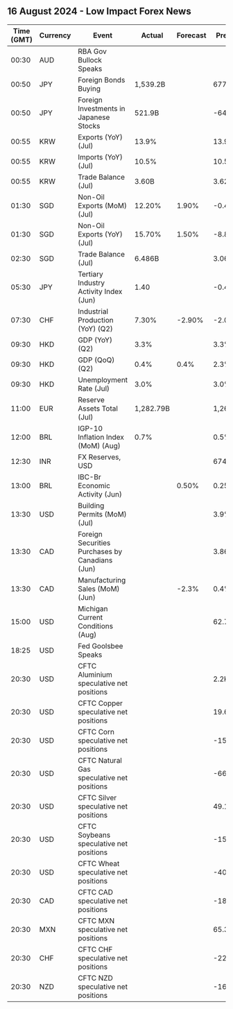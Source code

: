 ## 16 August 2024 - Low Impact Forex News

| Time (GMT) | Currency | Event | Actual | Forecast | Previous |
|------|----------|-------|--------|----------|----------|
| 00:30 | AUD | RBA Gov Bullock Speaks |  |  |  |
| 00:50 | JPY | Foreign Bonds Buying | 1,539.2B |  | 677.7B |
| 00:50 | JPY | Foreign Investments in Japanese Stocks | 521.9B |  | -643.7B |
| 00:55 | KRW | Exports (YoY) (Jul) | 13.9% |  | 13.9% |
| 00:55 | KRW | Imports (YoY) (Jul) | 10.5% |  | 10.5% |
| 00:55 | KRW | Trade Balance (Jul) | 3.60B |  | 3.62B |
| 01:30 | SGD | Non-Oil Exports (MoM) (Jul) | 12.20% | 1.90% | -0.40% |
| 01:30 | SGD | Non-Oil Exports (YoY) (Jul) | 15.70% | 1.50% | -8.80% |
| 02:30 | SGD | Trade Balance (Jul) | 6.486B |  | 3.060B |
| 05:30 | JPY | Tertiary Industry Activity Index (Jun) | 1.40 |  | -0.40 |
| 07:30 | CHF | Industrial Production (YoY) (Q2) | 7.30% | -2.90% | -2.00% |
| 09:30 | HKD | GDP (YoY) (Q2) | 3.3% |  | 3.3% |
| 09:30 | HKD | GDP (QoQ) (Q2) | 0.4% | 0.4% | 2.3% |
| 09:30 | HKD | Unemployment Rate (Jul) | 3.0% |  | 3.0% |
| 11:00 | EUR | Reserve Assets Total (Jul) | 1,282.79B |  | 1,267.63B |
| 12:00 | BRL | IGP-10 Inflation Index (MoM) (Aug) | 0.7% |  | 0.5% |
| 12:30 | INR | FX Reserves, USD |  |  | 674.92B |
| 13:00 | BRL | IBC-Br Economic Activity (Jun) |  | 0.50% | 0.25% |
| 13:30 | USD | Building Permits (MoM) (Jul) |  |  | 3.9% |
| 13:30 | CAD | Foreign Securities Purchases by Canadians (Jun) |  |  | 3.860B |
| 13:30 | CAD | Manufacturing Sales (MoM) (Jun) |  | -2.3% | 0.4% |
| 15:00 | USD | Michigan Current Conditions (Aug) |  |  | 62.7 |
| 18:25 | USD | Fed Goolsbee Speaks |  |  |  |
| 20:30 | USD | CFTC Aluminium speculative net positions |  |  | 2.2K |
| 20:30 | USD | CFTC Copper speculative net positions |  |  | 19.6K |
| 20:30 | USD | CFTC Corn speculative net positions |  |  | -152.0K |
| 20:30 | USD | CFTC Natural Gas speculative net positions |  |  | -66.3K |
| 20:30 | USD | CFTC Silver speculative net positions |  |  | 49.1K |
| 20:30 | USD | CFTC Soybeans speculative net positions |  |  | -159.1K |
| 20:30 | USD | CFTC Wheat speculative net positions |  |  | -40.4K |
| 20:30 | CAD | CFTC CAD speculative net positions |  |  | -181.6K |
| 20:30 | MXN | CFTC MXN speculative net positions |  |  | 65.3K |
| 20:30 | CHF | CFTC CHF speculative net positions |  |  | -22.1K |
| 20:30 | NZD | CFTC NZD speculative net positions |  |  | -16.8K |
